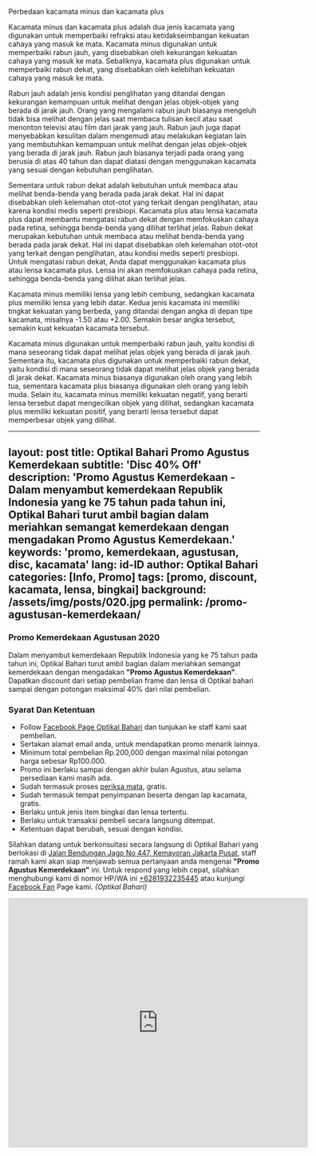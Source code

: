 Perbedaan kacamata minus dan kacamata plus

Kacamata minus dan kacamata plus adalah dua jenis kacamata yang digunakan untuk memperbaiki refraksi atau ketidakseimbangan kekuatan cahaya yang masuk ke mata. Kacamata minus digunakan untuk memperbaiki rabun jauh, yang disebabkan oleh kekurangan kekuatan cahaya yang masuk ke mata. Sebaliknya, kacamata plus digunakan untuk memperbaiki rabun dekat, yang disebabkan oleh kelebihan kekuatan cahaya yang masuk ke mata.

Rabun jauh adalah jenis kondisi penglihatan yang ditandai dengan kekurangan kemampuan untuk melihat dengan jelas objek-objek yang berada di jarak jauh. Orang yang mengalami rabun jauh biasanya mengeluh tidak bisa melihat dengan jelas saat membaca tulisan kecil atau saat menonton televisi atau film dari jarak yang jauh. Rabun jauh juga dapat menyebabkan kesulitan dalam mengemudi atau melakukan kegiatan lain yang membutuhkan kemampuan untuk melihat dengan jelas objek-objek yang berada di jarak jauh. Rabun jauh biasanya terjadi pada orang yang berusia di atas 40 tahun dan dapat diatasi dengan menggunakan kacamata yang sesuai dengan kebutuhan penglihatan.

Sementara untuk rabun dekat adalah kebutuhan untuk membaca atau melihat benda-benda yang berada pada jarak dekat. Hal ini dapat disebabkan oleh kelemahan otot-otot yang terkait dengan penglihatan, atau karena kondisi medis seperti presbiopi. Kacamata plus atau lensa kacamata plus dapat membantu mengatasi rabun dekat dengan memfokuskan cahaya pada retina, sehingga benda-benda yang dilihat terlihat jelas. Rabun dekat merupakan kebutuhan untuk membaca atau melihat benda-benda yang berada pada jarak dekat. Hal ini dapat disebabkan oleh kelemahan otot-otot yang terkait dengan penglihatan, atau kondisi medis seperti presbiopi. Untuk mengatasi rabun dekat, Anda dapat menggunakan kacamata plus atau lensa kacamata plus. Lensa ini akan memfokuskan cahaya pada retina, sehingga benda-benda yang dilihat akan terlihat jelas.

Kacamata minus memiliki lensa yang lebih cembung, sedangkan kacamata plus memiliki lensa yang lebih datar. Kedua jenis kacamata ini memiliki tingkat kekuatan yang berbeda, yang ditandai dengan angka di depan tipe kacamata, misalnya -1.50 atau +2.00. Semakin besar angka tersebut, semakin kuat kekuatan kacamata tersebut.

Kacamata minus digunakan untuk memperbaiki rabun jauh, yaitu kondisi di mana seseorang tidak dapat melihat jelas objek yang berada di jarak jauh. Sementara itu, kacamata plus digunakan untuk memperbaiki rabun dekat, yaitu kondisi di mana seseorang tidak dapat melihat jelas objek yang berada di jarak dekat. Kacamata minus biasanya digunakan oleh orang yang lebih tua, sementara kacamata plus biasanya digunakan oleh orang yang lebih muda. Selain itu, kacamata minus memiliki kekuatan negatif, yang berarti lensa tersebut dapat mengecilkan objek yang dilihat, sedangkan kacamata plus memiliki kekuatan positif, yang berarti lensa tersebut dapat memperbesar objek yang dilihat.

---
layout: post
title: Optikal Bahari Promo Agustus Kemerdekaan
subtitle: 'Disc 40% Off'
description: 'Promo Agustus Kemerdekaan - Dalam menyambut kemerdekaan Republik Indonesia yang ke 75 tahun pada tahun ini, Optikal Bahari turut ambil bagian dalam meriahkan semangat kemerdekaan dengan mengadakan Promo Agustus Kemerdekaan.'
keywords: 'promo, kemerdekaan, agustusan, disc, kacamata'
lang: id-ID
author: Optikal Bahari
categories: [Info, Promo]
tags: [promo, discount, kacamata, lensa, bingkai]
background: /assets/img/posts/020.jpg
permalink: /promo-agustusan-kemerdekaan/
---

<h3 class="card-title">Promo Kemerdekaan Agustusan 2020</h3>

<p class="card-text text-justify">Dalam menyambut kemerdekaan Republik Indonesia yang ke 75 tahun pada tahun ini, Optikal Bahari turut ambil bagian dalam meriahkan semangat kemerdekaan dengan mengadakan <strong>"Promo Agustus Kemerdekaan"</strong>. Dapatkan discount dari setiap pembelian frame dan lensa di Optikal bahari sampai dengan potongan maksimal 40% dari nilai pembelian.</p>

<h3 class="card-title">Syarat Dan Ketentuan</h3>

<ul>
	<li>Follow <a href="https://www.facebook.com/optikalbahari" id="FBClick" title="Facebook Page Optikal Bahari" class="FacebookPage">Facebook Page Optikal Bahari</a> dan tunjukan ke staff kami saat pembelian.</li>
	<li>Sertakan alamat email anda, untuk mendapatkan promo menarik lainnya.</li>
	<li>Minimum total pembelian Rp.200,000 dengan maximal nilai potongan harga sebesar Rp100.000.</li>
	<li>Promo ini berlaku sampai dengan akhir bulan Agustus, atau selama persediaan kami masih ada.</li>
	<li>Sudah termasuk proses <a href="{{"/periksa-mata" | relative_url }}" title="periksa mata">periksa mata</a>, gratis.</li>
	<li>Sudah termasuk tempat penyimpanan beserta dengan lap kacamata, gratis.</li>
	<li>Berlaku untuk jenis item bingkai dan lensa tertentu.</li>
	<li>Berlaku untuk transaksi pembeli secara langsung ditempat.</li>
	<li>Ketentuan dapat berubah, sesuai dengan kondisi.</li>
</ul>

<p class="card-text text-justify">Silahkan datang untuk berkonsultasi secara langsung di Optikal Bahari yang berlokasi di <a href="{{"/lokasi" | relative_url }}" title="Jalan Bendungan Jago No 447, Kemayoran Jakarta Pusat">Jalan Bendungan Jago No 447, Kemayoran Jakarta Pusat</a>, staff ramah kami akan siap menjawab semua pertanyaan anda mengenai <strong>"Promo Agustus Kemerdekaan"</strong> ini. Untuk respond yang lebih cepat, silahkan menghubungi kami di nomor HP/WA ini <a href="https://api.whatsapp.com/send?phone=6281932235445&text=Hallo%2C+saya+butuh+informasi+lebih+lanjut+mengenai+Optikal+Bahari" id="WhatsAppClick" class="WhatsAppCall" title="Call WhatsApp">+6281932235445</a> atau kunjungi <a href="https://www.facebook.com/optikalbahari" id="FBClick" title="Facebook Page Optikal Bahari" class="FacebookPage">Facebook Fan</a> Page kami. <em>(Optikal Bahari)</em></p>

<p class="aligncenter">
<div class="mapouter"><div class="gmap_canvas">
<iframe width="600" height="500" id="gmap_canvas" src="https://maps.google.com/maps?q=optikal%20bahari&t=&z=13&ie=UTF8&iwloc=&output=embed" frameborder="0" scrolling="no" marginheight="0" marginwidth="0"></iframe><a href="https://www.whatismyip-address.com/divi-discount/"></a></div><style>.mapouter{position:relative;text-align:right;height:500px;width:600px;}.gmap_canvas {overflow:hidden;background:none!important;height:500px;width:600px;}
</style>
</div>
</p>

